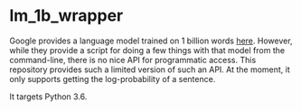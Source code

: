 # lm_1b_wrapper

Google provides a language model trained on 1 billion words
[here](https://github.com/tensorflow/models/tree/master/research/lm_1b). However, while they provide a script for doing
 a few things with that model from the command-line, there is no nice API for programmatic access.
 This repository provides such a limited version of such an API. At the moment, it only supports getting the
 log-probability of a sentence.

It targets Python 3.6.
